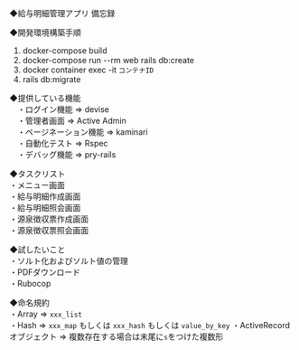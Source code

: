 ◆給与明細管理アプリ  備忘録  

◆開発環境構築手順
  1. docker-compose build
  2. docker-compose run --rm web rails db:create
  3. docker container exec -it `コンテナID`
  4. rails db:migrate

◆提供している機能  
　・ログイン機能          => devise  
　・管理者画面            => Active Admin  
　・ページネーション機能   => kaminari  
　・自動化テスト           => Rspec  
　・デバッグ機能           => pry-rails  

◆タスクリスト  
  ・メニュー画面  
  ・給与明細作成画面  
  ・給与明細照会画面  
  ・源泉徴収票作成画面  
  ・源泉徴収票照会画面  

◆試したいこと  
  ・ソルト化およびソルト値の管理  
  ・PDFダウンロード  
  ・Rubocop

◆命名規約  
  ・Array => `xxx_list`  
  ・Hash  => `xxx_map` もしくは `xxx_hash` もしくは `value_by_key`
  ・ActiveRecordオブジェクト => 複数存在する場合は末尾に`s`をつけた複数形